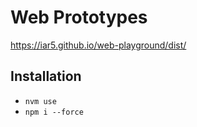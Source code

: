 # Web Prototypes

https://iar5.github.io/web-playground/dist/

## Installation

- `nvm use`
- `npm i --force`